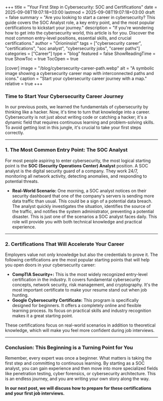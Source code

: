 +++
title = "Your First Step in Cybersecurity: SOC and Certifications"
date = 2025-09-08T19:07:18+03:00
lastmod = 2025-09-08T19:07:18+03:00
draft = false
summary = "Are you looking to start a career in cybersecurity? This guide covers the SOC Analyst role, a key entry point, and the most popular certifications to kickstart your journey."
description = "If you're wondering how to get into the cybersecurity world, this article is for you. Discover the most common entry-level positions, essential skills, and crucial certifications."
author = "Orioninsist"
tags = ["cybersecurity career", "certifications", "soc analyst", "cybersecurity jobs", "career paths"]
categories = ["Career"]
type = "blog"
featured = false
ShowReadingTime = true
ShowToc = true
TocOpen = true

[cover]
    image = "/blog/cybersecurity-career-path.webp"
    alt = "A symbolic image showing a cybersecurity career map with interconnected paths and icons."
    caption = "Start your cybersecurity career journey with a map."
    relative = true
+++
### Time to Start Your Cybersecurity Career Journey

In our previous posts, we learned the fundamentals of cybersecurity by thinking like a hacker. Now, it's time to turn that knowledge into a career. Cybersecurity is not just about writing code or catching a hacker; it's a dynamic field that requires continuous learning and problem-solving skills. To avoid getting lost in this jungle, it's crucial to take your first steps correctly.

---

### 1. The Most Common Entry Point: The SOC Analyst

For most people aspiring to enter cybersecurity, the most logical starting point is the **SOC (Security Operations Center) Analyst** position. A SOC analyst is the digital security guard of a company. They work 24/7, monitoring all network activity, detecting anomalies, and responding to potential threats.

* **Real-World Scenario:** One morning, a SOC analyst notices on their security dashboard that one of the company's servers is sending more data traffic than usual. This could be a sign of a potential data breach. The analyst quickly investigates the situation, identifies the source of the traffic, and notifies the system administrator, preventing a potential disaster. This is just one of the scenarios a SOC analyst faces daily. This role will provide you with both technical knowledge and practical experience.

---

### 2. Certifications That Will Accelerate Your Career

Employers value not only knowledge but also the credentials to prove it. The following certifications are the most popular starting points that will help you open doors in your cybersecurity career:

* **CompTIA Security+:** This is the most widely recognized entry-level certification in the industry. It covers fundamental cybersecurity concepts, network security, risk management, and cryptography. It's the most important certificate to make your resume stand out when job hunting.
* **Google Cybersecurity Certificate:** This program is specifically designed for beginners. It offers a completely online and flexible learning process. Its focus on practical skills and industry recognition makes it a great starting point.

These certifications focus on real-world scenarios in addition to theoretical knowledge, which will make you feel more confident during job interviews.

---

### Conclusion: This Beginning is a Turning Point for You

Remember, every expert was once a beginner. What matters is taking the first step and committing to continuous learning. By starting as a SOC analyst, you can gain experience and then move into more specialized fields like penetration testing, cyber forensics, or cybersecurity architecture. This is an endless journey, and you are writing your own story along the way.

**In our next post, we will discuss how to prepare for these certifications and your first job interviews.**